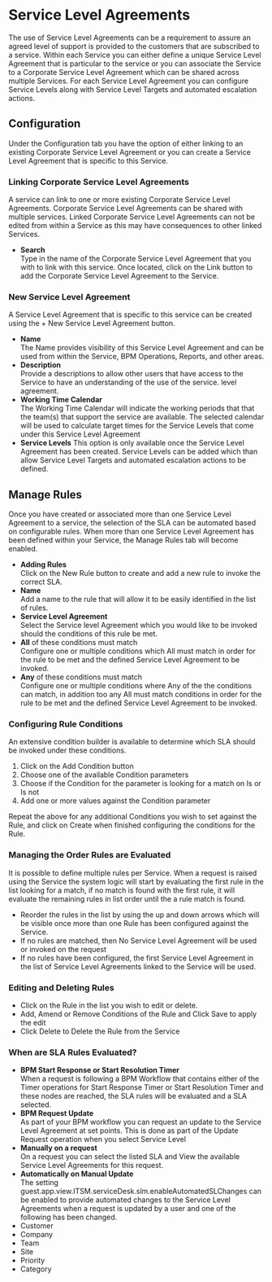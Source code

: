# Service Level Agreements
The use of Service Level Agreements can be a requirement to assure an agreed level of support is provided to the customers that are subscribed to a service. Within each Service you can either define a unique Service Level Agreement that is particular to the service or you can associate the Service to a Corporate Service Level Agreement which can be shared across multiple Services. For each Service Level Agreement you can configure Service Levels along with Service Level Targets and automated escalation actions.

## Configuration
Under the Configuration tab you have the option of either linking to an existing Corporate Service Level Agreement or you can create a Service Level Agreement that is specific to this Service.

### Linking Corporate Service Level Agreements
A service can link to one or more existing Corporate Service Level Agreements. Corporate Service Level Agreements can be shared with multiple services. Linked Corporate Service Level Agreements can not be edited from within a Service as this may have consequences to other linked Services.
* **Search**<br>Type in the name of the Corporate Service Level Agreement that you with to link with this service. Once located, click on the Link button to add the Corporate Service Level Agreement to the Service.

### New Service Level Agreement
A Service Level Agreement that is specific to this service can be created using the + New Service Level Agreement button.

* **Name**<br>The Name provides visibility of this Service Level Agreement and can be used from within the Service, BPM Operations, Reports, and other areas.
* **Description**<br>Provide a descriptions to allow other users that have access to the Service to have an understanding of the use of the service. level agreement.
* **Working Time Calendar**<br>The Working Time Calendar will indicate the working periods that that the team(s) that support the service are available. The selected calendar will be used to calculate target times for the Service Levels that come under this Service Level Agreement
* **Service Levels**
This option is only available once the Service Level Agreement has been created. Service Levels can be added which than allow Service Level Targets and automated escalation actions to be defined.

## Manage Rules
Once you have created or associated more than one Service Level Agreement to a service, the selection of the SLA can be automated based on configurable rules. When more than one Service Level Agreement has been defined within your Service, the Manage Rules tab will become enabled.

* **Adding Rules**<br>Click on the New Rule button to create and add a new rule to invoke the correct SLA.
* **Name**<br>Add a name to the rule that will allow it to be easily identified in the list of rules.
* **Service Level Agreement**<br>Select the Service level Agreement which you would like to be invoked should the conditions of this rule be met.
* **All** of these conditions must match<br>Configure one or multiple conditions which All must match in order for the rule to be met and the defined Service Level Agreement to be invoked.
* **Any** of these conditions must match<br>Configure one or multiple conditions where Any of the the conditions can match, in addition too any All must match conditions in order for the rule to be met and the defined Service Level Agreement to be invoked.

### Configuring Rule Conditions
An extensive condition builder is available to determine which SLA should be invoked under these conditions.

1. Click on the Add Condition button
1. Choose one of the available Condition parameters
1. Choose if the Condition for the parameter is looking for a match on Is or Is not
1. Add one or more values against the Condition parameter

Repeat the above for any additional Conditions you wish to set against the Rule, and click on Create when finished configuring the conditions for the Rule.

### Managing the Order Rules are Evaluated
It is possible to define multiple rules per Service. When a request is raised using the Service the system logic will start by evaluating the first rule in the list looking for a match, if no match is found with the first rule, it will evaluate the remaining rules in list order until the a rule match is found.
* Reorder the rules in the list by using the up and down arrows which will be visible once more than one Rule has been configured against the Service.
* If no rules are matched, then No Service Level Agreement will be used or invoked on the request
* If no rules have been configured, the first Service Level Agreement in the list of Service Level Agreements linked to the Service will be used.

### Editing and Deleting Rules
* Click on the Rule in the list you wish to edit or delete.
* Add, Amend or Remove Conditions of the Rule and Click Save to apply the edit
* Click Delete to Delete the Rule from the Service

### When are SLA Rules Evaluated?
* **BPM Start Response or Start Resolution Timer**<br>
When a request is following a BPM Workflow that contains either of the Timer operations for Start Response Timer or Start Resolution Timer and these nodes are reached, the SLA rules will be evaluated and a SLA selected.
* **BPM Request Update**<br>As part of your BPM workflow you can request an update to the Service Level Agreement at set points. This is done as part of the Update Request operation when you select Service Level
* **Manually on a request**<br>On a request you can select the listed SLA and View the available Service Level Agreements for this request.
* **Automatically on Manual Update**<br>The setting guest.app.view.ITSM.serviceDesk.slm.enableAutomatedSLChanges can be enabled to provide automated changes to the Service Level Agreements when a request is updated by a user and one of the following has been changed.
* Customer
* Company
* Team
* Site
* Priority
* Category